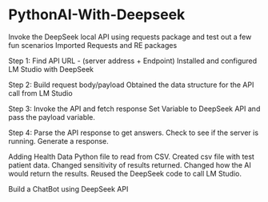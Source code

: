 # PythonAI-With-Deepseek

Invoke the DeepSeek local API using requests package and test out a few fun scenarios
Imported Requests and RE packages

Step 1: Find API URL - (server address + Endpoint)
Installed and configured LM Studio with DeepSeek

Step 2: Build request body/payload
Obtained the data structure for the API call from LM Studio

Step 3: Invoke the API and fetch response
Set Variable to DeepSeek API and pass the payload variable.

Step 4: Parse the API response to get answers.
Check to see if the server is running.
Generate a response.

Adding Health Data Python file to read from CSV.
Created csv file with test patient data.
Changed sensitivity of results returned.
Changed how the AI would return the results.
Reused the DeepSeek code to call LM Studio.

Build a ChatBot using DeepSeek API
